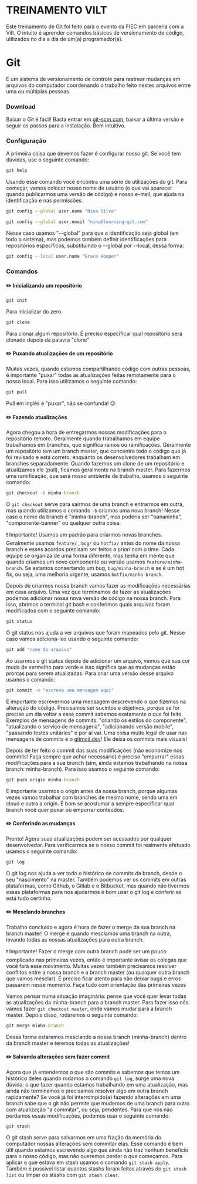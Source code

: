 # TREINAMENTO VILT
Este treinamento de Git foi feito para o evento da FIEC em parceria com a Vilt. O intuito é aprender comandos básicos de versionamento de código, utilizados no dia a dia de um(a) programador(a).


# Git

É um sistema de versionamento de controle para rastrear mudanças em arquivos do computador coordenando o trabalho feito nestes arquivos entre uma ou múltiplas pessoas.

### Download

Baixar o Git é fácil! Basta entrar em [git-scm.com](https://git-scm.com/downloads), baixar a última versão e seguir os passos para a instalação. Bem intuitivo.

### Configuração

A primeira coisa que devemos fazer é configurar nosso git. Se você tem dúvidas, use o seguinte comando:

```bat
git help
```

Usando esse comando você encontra uma série de utilizações do git. Para começar, vamos colocar nosso nome de usuário (o que vai aparecer quando publicarmos uma versão de código) e nosso e-mail, que ajuda na identificação e nas permissões.

```bat
git config --global user.name "Nina Silva"
```

```bat
git config --global user.email "nina@learning-git.com"
```

Nesse caso usamos "--global" para que a identificação seja global (em todo o sistema), mas podemos também definir identificações para repositórios específicos, substituindo o --global por --local, dessa forma:

```bat
git config --local user.name "Grace Hooper"
```

### Comandos

#### :pencil2: Inicializando um repositório

```bat
git init
```
Para inicializar do zero.

```bat
git clone
```
Para clonar algum repositório. É preciso especificar qual repositório será clonado depois da palavra "clone"

#### :pencil2: Puxando atualizações de um repositório

Muitas vezes, quando estamos compartilhando código com outras pessoas, é importante "puxar" todas as atualizações feitas remotamente para o nosso local. Para isso utilizamos o seguinte comando:

```bat
git pull
```

Pull em inglês é "puxar", não se confunda! :wink:

#### :pencil2: Fazendo atualizações

Agora chegou a hora de entregarmos nossas modificações para o repositório remoto. Geralmente quando trabalhamos em equipe trabalhamos em branches, que significa ramos ou ramificações. Geralmente um repositório tem um branch master, que concentra todo o código que já foi revisado e está correto, enquanto os desenvolvedores trabalham em branches separadamente.
Quando fazemos um clone de um repositório e atualizamos ele (pull), ficamos geralmente na branch master. Para fazermos uma ramificação, que será nosso ambiente de trabalho, usamos o seguinte comando:

```bat
git checkout -b minha-branch
```

O `git checkout` serve para sairmos de uma branch e entrarmos em outra, mas quando utilizamos o comando `-b` criamos uma nova branch! Nesse caso o nome da branch é "minha-branch", mas poderia ser "bananinha", "componente-banner" ou qualquer outra coisa.

:heavy_exclamation_mark: Importante! Usamos um padrão para criarmos novas branches. Geralmente usamos `feature/` , `bug/` ou `hotfix/` antes do nome da nossa branch e esses acordos precisam ser feitos a priori com o time. Cada equipe se organiza de uma forma diferente, mas tenha em mente que quando criamos um novo componente ou versão usamos `feature/minha-branch`. Se estamos consertando um bug, `bug/minha-branch` e se é um hot fix, ou seja, uma melhoria urgente, usamos `hotfix/minha-branch`.

Depois de criarmos nossa branch vamos fazer as modificações necessárias em casa arquivo. Uma vez que terminamos de fazer as atualizações podemos adicionar nossa nova versão de código na nossa branch. Para isso, abrimos o terminal git bash e conferimos quais arquivos foram modificados com o seguinte comando:

```bat
git status
```

O git status nos ajuda a ver arquivos que foram mapeados pelo git. Nesse caso vamos adicioná-los usando o seguinte comando:

```bat
git add "nome do arquivo"
```

Ao usarmos o git status depois de adicionar um arquivo, vemos que sua cor muda de vermelho para verde e isso significa que as mudanças estão prontas para serem atualizadas. Para criar uma versão desse arquivo usamos o comando:

```bat
git commit -m "escreva uma mensagem aqui"
```

É importante escrevermos uma mensagem descrevendo o que fizemos na alteração do código. Precisamos ser sucintos e objetivos, porque se for preciso um dia voltar a esse commit sabemos exatamente o que foi feito. Exemplos de mensagens de commits: "criando os estilos do componente", "atualizando o serviço de mensageria", "adicionando versão mobile", "passando testes unitários" e por aí vai.
Uma coisa muito legal de usar nas mensagens de commits é o [gitmoji.dev](https://gitmoji.dev/)! Ele deixa os commits mais visuais!

Depois de ter feito o commit das suas modificações (não economize nos commits! Faça sempre que achar necessário) é preciso "empurrar" essas modificações para a sua branch (sim, ainda estamos trabalhando na nossa branch: minha-branch). Para isso usamos o seguinte comando:

```bat
git push origin minha-branch
```

É importante usarmos o origin antes da nossa branch, porque algumas vezes vamos trabalhar com branches de mesmo nome, sendo uma em cloud e outra a origin. É bom se acostumar a sempre especificar qual branch você quer puxar ou empurrar conteúdos.

#### :pencil2: Conferindo as mudanças

Pronto! Agora suas atualizações podem ser acessados por qualquer desenvolvedor. Para verificarmos se o nosso commit foi realmente efetuado usamos o seguinte comando:

```bat
git log
```

O git log nos ajuda a ver todo o histórico de commits da branch, desde o seu "nascimento" na master. Também podemos ver os commits em outras plataformas, como Github, o Gitlab e o Bitbucket, mas quando não tivermos essas plataformas para nos ajudarmos é bom usar o git log e conferir se está tudo certinho.

#### :pencil2: Mesclando branches

Trabalho concluído e agora é hora de fazer o merge da sua branch na branch master! O merge é quando mesclamos uma branch na outra, levando todas as nossas atualizações para outra branch.

:heavy_exclamation_mark: Importante! Fazer o merge com outra branch pode ser um pouco complicado nas primeiras vezes, então é importante avisar os colegas que você fará esse movimento. Muitas vezes também precisamos resolver conflitos entre a nossa branch e a branch master (ou qualquer outra branch que vamos mesclar). É preciso ficar atento para não deixar bugs e erros passarem nesse momento. Faça tudo com orientação das primeiras vezes

Vamos pensar numa situação imaginária: pense que você quer levar todas as atualizações da minha-branch para a branch master. Para fazer isso nós vamos fazer `git checkout master`, onde vamos mudar para a branch master. Depois disso, rodaremos o seguinte comando:

```bat
git merge minha-branch
```

Dessa forma estaremos mesclando a nossa branch (minha-branch) dentro da branch master e teremos todas as atualizações!

#### :pencil2: Salvando alterações sem fazer commit

Agora que já entendemos o que são commits e sabemos que temos um histórico deles quando rodamos o comando `git log`, surge uma nova dúvida: o que fazer quando estamos trabalhando em uma atualização, mas ainda não terminamos e precisamos resolver algo em outra branch rapidamente? Se você já foi interrompido(a) fazendo alterações em uma branch sabe que o git não permite que mudemos de uma branch para outro com atualização "a commitar", ou seja, pendentes.
Para que nós não perdamos essas modificações, podemos usar o seguinte comando:

```
git stash
```

O git stash serve para salvarmos em uma fração da memória do computador nossas alterações sem commitar elas. Esse comando é bem útil quando estamos escrevendo algo que ainda não traz nenhum benefício para o nosso código, mas não queremos perder o que começamos. Para aplicar o que estava em stash usamos o comando `git stash apply`. Também é possível listar quantos stashs foram feitos através do `git stash list` ou limpar os stashs com `git stash clear`.
